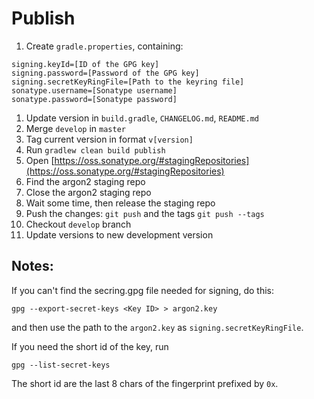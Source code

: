 # Publish

1. Create `gradle.properties`, containing:
```
signing.keyId=[ID of the GPG key]
signing.password=[Password of the GPG key]
signing.secretKeyRingFile=[Path to the keyring file]
sonatype.username=[Sonatype username]
sonatype.password=[Sonatype password]
```   
1. Update version in `build.gradle`, `CHANGELOG.md`, `README.md`  
1. Merge `develop` in `master`
1. Tag current version in format `v[version]`
1. Run `gradlew clean build publish`
1. Open [https://oss.sonatype.org/#stagingRepositories](https://oss.sonatype.org/#stagingRepositories)
1. Find the argon2 staging repo
1. Close the argon2 staging repo
1. Wait some time, then release the staging repo
1. Push the changes: `git push` and the tags `git push --tags` 
1. Checkout `develop` branch
1. Update versions to new development version

## Notes:

If you can't find the secring.gpg file needed for signing, do this:

```
gpg --export-secret-keys <Key ID> > argon2.key
```

and then use the path to the `argon2.key` as `signing.secretKeyRingFile`.

If you need the short id of the key, run

```
gpg --list-secret-keys
```

The short id are the last 8 chars of the fingerprint prefixed by `0x`.
